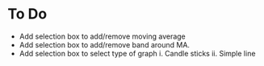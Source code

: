 # To Do
* Add selection box to add/remove moving average
* Add selection box to add/remove band around MA.
* Add selection box to select type of graph
  i. Candle sticks
  ii. Simple line
